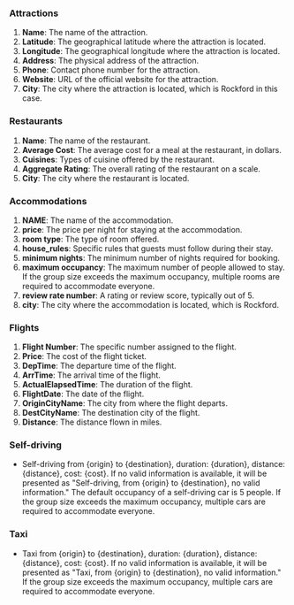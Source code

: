 ### Attractions

1. **Name**: The name of the attraction.
2. **Latitude**: The geographical latitude where the attraction is located.
3. **Longitude**: The geographical longitude where the attraction is located.
4. **Address**: The physical address of the attraction.
5. **Phone**: Contact phone number for the attraction.
6. **Website**: URL of the official website for the attraction.
7. **City**: The city where the attraction is located, which is Rockford in this case.

### Restaurants

1. **Name**: The name of the restaurant.
2. **Average Cost**: The average cost for a meal at the restaurant, in dollars.
3. **Cuisines**: Types of cuisine offered by the restaurant.
4. **Aggregate Rating**: The overall rating of the restaurant on a scale.
5. **City**: The city where the restaurant is located.

### Accommodations

1. **NAME**: The name of the accommodation.
2. **price**: The price per night for staying at the accommodation.
3. **room type**: The type of room offered.
4. **house_rules**: Specific rules that guests must follow during their stay.
5. **minimum nights**: The minimum number of nights required for booking.
6. **maximum occupancy**: The maximum number of people allowed to stay. If the group size exceeds the maximum occupancy, multiple rooms are required to accommodate everyone.
7. **review rate number**: A rating or review score, typically out of 5.
8. **city**: The city where the accommodation is located, which is Rockford.

### Flights

1. **Flight Number**: The specific number assigned to the flight.
2. **Price**: The cost of the flight ticket.
3. **DepTime**: The departure time of the flight.
4. **ArrTime**: The arrival time of the flight.
5. **ActualElapsedTime**: The duration of the flight.
6. **FlightDate**: The date of the flight.
7. **OriginCityName**: The city from where the flight departs.
8. **DestCityName**: The destination city of the flight.
9. **Distance**: The distance flown in miles.

### Self-driving

- Self-driving from {origin} to {destination}, duration: {duration}, distance: {distance}, cost: {cost}. If no valid information is available, it will be presented as "Self-driving, from {origin} to {destination}, no valid information." The default occupancy of a self-driving car is 5 people. If the group size exceeds the maximum occupancy, multiple cars are required to accommodate everyone.

### Taxi

- Taxi from {origin} to {destination}, duration: {duration}, distance: {distance}, cost: {cost}. If no valid information is available, it will be presented as "Taxi, from {origin} to {destination}, no valid information." If the group size exceeds the maximum occupancy, multiple cars are required to accommodate everyone.